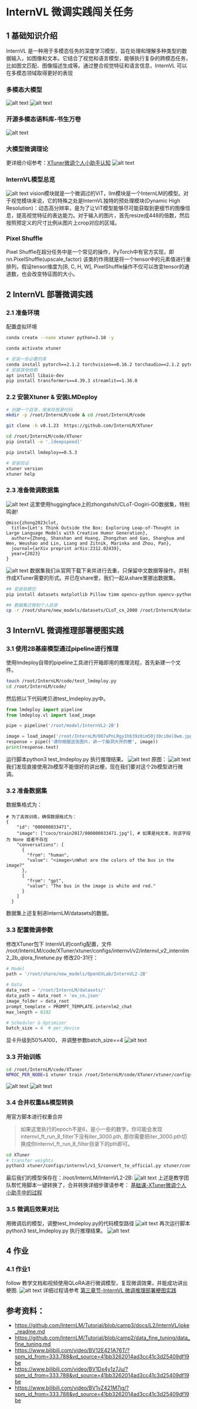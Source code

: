 # InternVL 微调实践闯关任务

## 1 基础知识介绍
InternVL 是一种用于多模态任务的深度学习模型，旨在处理和理解多种类型的数据输入，如图像和文本。它结合了视觉和语言模型，能够执行复杂的跨模态任务，比如图文匹配、图像描述生成等。通过整合视觉特征和语言信息，InternVL 可以在多模态领域取得更好的表现
### 多模态大模型
![alt text](img4/多模态大模型Llava.png)
![alt text](img4/多模态大模型浦语灵笔.png)
### 开源多模态语料库-书生万卷
![alt text](img4/开源多模态语料库-书生万卷.png)
### 大模型微调理论
更详细介绍参考：[XTuner微调个人小助手认知](https://github.com/zdq5337/aicarrier_study/blob/main/%E5%9F%BA%E7%A1%80%E8%AF%BE/L1.5-XTuner%E5%BE%AE%E8%B0%83%E4%B8%AA%E4%BA%BA%E5%B0%8F%E5%8A%A9%E6%89%8B%E8%AE%A4%E7%9F%A5.md)
![alt text](img4/大模型微调理论.png)

### InternVL模型总览
![alt text](img4/InternVL模型总览.png)
vision模块就是一个微调过的ViT，llm模块是一个InternLM的模型。对于视觉模块来说，它的特殊之处是InternVL独特的预处理模块(Dynamic High Resolution)：动态高分辨率，是为了让ViT模型能够尽可能获取到更细节的图像信息，提高视觉特征的表达能力。对于输入的图片，首先resize成448的倍数，然后按照预定义的尺寸比例从图片上crop对应的区域。
### Pixel Shuffle
Pixel Shuffle在超分任务中是一个常见的操作，PyTorch中有官方实现，即nn.PixelShuffle(upscale_factor) 该类的作用就是将一个tensor中的元素值进行重排列，假设tensor维度为[B, C, H, W], PixelShuffle操作不仅可以改变tensor的通道数，也会改变特征图的大小。

## 2 InternVL 部署微调实践
### 2.1 准备环境
配置虚拟环境
```bash
conda create --name xtuner python=3.10 -y

conda activate xtuner

# 安装一些必要的库
conda install pytorch==2.1.2 torchvision==0.16.2 torchaudio==2.1.2 pytorch-cuda=12.1 -c pytorch -c nvidia -y
# 安装其他依赖
apt install libaio-dev
pip install transformers==4.39.3 streamlit==1.36.0
```

### 2.2 安装Xtuner & 安装LMDeploy
```bash
# 创建一个目录，用来存放源代码
mkdir -p /root/InternLM/code & cd /root/InternLM/code

git clone -b v0.1.23  https://github.com/InternLM/XTuner

cd /root/InternLM/code/XTuner
pip install -e '.[deepspeed]'

pip install lmdeploy==0.5.3

# 安装验证
xtuner version
xtuner help
```
### 2.3 准备微调数据集
![alt text](img4/准备微调数据集.png)
这里使用huggingface上的zhongshsh/CLoT-Oogiri-GO数据集，特别鸣谢!
```
@misc{zhong2023clot,
  title={Let's Think Outside the Box: Exploring Leap-of-Thought in Large Language Models with Creative Humor Generation},
  author={Zhong, Shanshan and Huang, Zhongzhan and Gao, Shanghua and Wen, Weushao and Lin, Liang and Zitnik, Marinka and Zhou, Pan},
  journal={arXiv preprint arXiv:2312.02439},
  year={2023}
}
```
![alt text](img4/zhongshsh-CLoT-Oogiri-GO数据集.png)
数据集我们从官网下载下来并进行去重，只保留中文数据等操作。并制作成XTuner需要的形式。并已在share里，我们一起从share里挪出数据集。
```bash
## 安装依赖包
pip install datasets matplotlib Pillow timm opencv-python opencv-python-headless python-dateutil

## 数据集迁移到个人目录
cp -r /root/share/new_models/datasets/CLoT_cn_2000 /root/InternLM/datasets/
```

## 3 InternVL 微调推理部署梗图实践
### 3.1 使用2B基座模型通过pipeline进行推理
使用lmdeploy自带的pipeline工具进行开箱即用的推理流程，首先新建一个文件。
```bash
touch /root/InternLM/code/test_lmdeploy.py
cd /root/InternLM/code/
```
然后把以下代码拷贝进test_lmdeploy.py中。
```python
from lmdeploy import pipeline
from lmdeploy.vl import load_image

pipe = pipeline('/root/model/InternVL2-2B')

image = load_image('/root/InternLM/007aPnLRgy1hb39z0im50j30ci0el0wm.jpg')
response = pipe(('请你根据这张图片，讲一个脑洞大开的梗', image))
print(response.text)
```
运行脚本python3 test_lmdeploy.py 执行推理结果。
![alt text](img4/使用2B基座模型通过pipeline进行推理.png)
原图：
![alt text](img4/梗图示例图片.png)
我们发现直接使用2b模型不能很好的讲出梗，现在我们要对这个2b模型进行微调。
### 3.2 准备数据集
数据集格式为：
```
# 为了高效训练，确保数据格式为：
{
    "id": "000000033471",
    "image": ["coco/train2017/000000033471.jpg"], # 如果是纯文本，则该字段为 None 或者不存在
    "conversations": [
      {
        "from": "human",
        "value": "<image>\nWhat are the colors of the bus in the image?"
      },
      {
        "from": "gpt",
        "value": "The bus in the image is white and red."
      }
    ]
  }
```
数据集上述复制进InternLM/datasets的数据。
### 3.3 配置微调参数
修改XTuner包下 InternVL的config配置，文件 /root/InternLM/code/XTuner/xtuner/configs/internvl/v2/internvl_v2_internlm2_2b_qlora_finetune.py 修改20-31行：

```python
# Model
path = '/root/share/new_models/OpenGVLab/InternVL2-2B'

# Data
data_root = '/root/InternLM/datasets/'
data_path = data_root + 'ex_cn.json'
image_folder = data_root
prompt_template = PROMPT_TEMPLATE.internlm2_chat
max_length = 8192

# Scheduler & Optimizer
batch_size = 4  # per_device
```
显卡升级到50%A100， 并调整参数batch_size==4
![alt text](img4/配置微调参数.png)
### 3.3 开始训练
```bash
cd /root/InternLM/code/XTuner
NPROC_PER_NODE=1 xtuner train /root/InternLM/code/XTuner/xtuner/configs/internvl/v2/internvl_v2_internlm2_2b_qlora_finetune.py  --work-dir /root/InternLM/work_dir/internvl_ft_run_8_filter  --deepspeed deepspeed_zero1
```
![alt text](img4/internvl_v2_internlm2_2b_qlora_finetune.png)
![alt text](img4/internvl_v2_internlm2_2b_qlora_finetune微调结果.png)
### 3.4 合并权重&&模型转换
用官方脚本进行权重合并
>如果这里执行的epoch不是6，是小一些的数字。你可能会发现internvl_ft_run_8_filter下没有iter_3000.pth, 那你需要把iter_3000.pth切换成你internvl_ft_run_8_filter目录下的pth即可。
```bash
cd XTuner
# transfer weights
python3 xtuner/configs/internvl/v1_5/convert_to_official.py xtuner/configs/internvl/v2/internvl_v2_internlm2_2b_qlora_finetune.py /root/InternLM/work_dir/internvl_ft_run_8_filter/iter_500.pth /root/InternLM/InternVL2-2B/
```
最后我们的模型保存在：/root/InternLM/InternVL2-2B:
![alt text](img4/微调后合并转换的模型结果.png)
上述是教学团队帮忙用脚本一键转换了，合并转换详细步骤请参考： [基础课-XTuner微调个人小助手中的过程](https://github.com/zdq5337/aicarrier_study/blob/main/%E5%9F%BA%E7%A1%80%E8%AF%BE/L1.5-XTuner%E5%BE%AE%E8%B0%83%E4%B8%AA%E4%BA%BA%E5%B0%8F%E5%8A%A9%E6%89%8B%E8%AE%A4%E7%9F%A5.md#45-%E6%A8%A1%E5%9E%8B%E6%A0%BC%E5%BC%8F%E8%BD%AC%E6%8D%A2)

### 3.5 微调后效果对比
用微调后的模型，调整test_lmdeploy.py的代码模型路径
![alt text](img4/用微调后的模型，调整test_lmdeploy.py的代码模型路径.png)
再次运行脚本python3 test_lmdeploy.py 执行推理结果。
![alt text](img4/qlora微调后效果.png)

## 4 作业
### 4.1 作业1
follow 教学文档和视频使用QLoRA进行微调模型，复现微调效果，并能成功讲出梗图.
![alt text](img4/作业1.png)
详细过程请参考 [第三章节-InternVL 微调推理部署梗图实践](#3-internvl-微调推理部署梗图实践)


## 参考资料：
- https://github.com/InternLM/Tutorial/blob/camp3/docs/L2/InternVL/joke_readme.md
- https://github.com/InternLM/Tutorial/blob/camp2/data_fine_tuning/data_fine_tuning.md
- https://www.bilibili.com/video/BV12E421A76T/?spm_id_from=333.788&vd_source=41bb3262014ad3cc41c3d25409df19be
- https://www.bilibili.com/video/BV1Dx4y1z7Ju/?spm_id_from=333.788&vd_source=41bb3262014ad3cc41c3d25409df19be
- https://www.bilibili.com/video/BV1vZ421M7ig/?spm_id_from=333.788&vd_source=41bb3262014ad3cc41c3d25409df19be